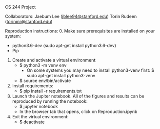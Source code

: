 CS 244 Project

Collaborators:
Jaebum Lee (jblee94@stanford.edu)
Torin Rudeen (torinmr@stanford.edu)

Reproduction instructions:
0. Make sure prerequisites are installed on your system:
   * python3.6-dev (sudo apt-get install python3.6-dev)
   * Pip
1. Create and activate a virtual environment:
   * $ python3 -m venv env
      * On some systems you may need to install python3-venv first:
        $ sudo apt-get install python3-venv
   * $ source env/bin/activate
2. Install requirements:
   * $ pip install -r requirements.txt
3. Launch the Jupiter notebook. All of the figures and results can be
   reproduced by running the notebook:
   * $ jupyter notebook
   * In the browser tab that opens, click on Reproduction.ipynb
4. Exit the virtual environment:
   * $ deactivate
